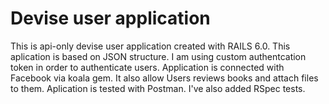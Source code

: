 # Devise user application

This is api-only devise user application created with RAILS 6.0. This aplication is based on JSON structure. I am using custom authentcation token in order to authenticate users. Application is connected with Facebook via koala gem. It also allow Users reviews books and attach files to  them. Aplication is tested with Postman. I've also added RSpec tests. 
